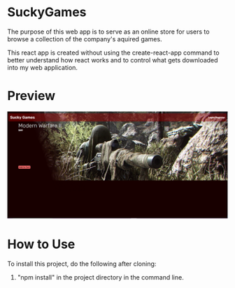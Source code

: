 # SuckyGames

The purpose of this web app is to serve as an online store for users to browse a collection of the company's aquired games.

This react app is created without using the create-react-app command to better understand how react works and to control what gets downloaded into my web application.

# Preview
![alt text](./RMAssets/day1.PNG "Recent Progress since 10/13/2022")

# How to Use
To install this project, do the following after cloning:
1. "npm install" in the project directory in the command line.
